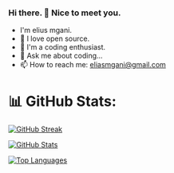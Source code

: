 ### Hi there. 👋 Nice to meet you.
- I'm elius mgani.
- 💞 I love open source.
- 🫡 I'm a coding enthusiast.
- 💬 Ask me about coding...
- 📫 How to reach me: eliasmgani@gmail.com

# 📊 GitHub Stats:
[![GitHub Streak](https://github-readme-streak-stats.herokuapp.com/?user=av-dev2&theme=default&background=FFFFFF&stroke=000000&hide_border=true&card_width=450)](https://git.io/streak-stats)

[![GitHub Stats](https://github-readme-stats.vercel.app/api?username=av-dev2&show_icons=true&bg_color=FFFFFF&title_color=f77f00&icon_color=f77f00&text_color=000000&border_color=f77f00&include_all_commits=true&count_private=true&card_width=450)](https://git.io/streak-stats)

[![Top Languages](https://github-readme-stats.vercel.app/api/top-langs/?username=av-dev2&layout=compact&bg_color=FFFFFF&title_color=f77f00&text_color=000000&border_color=f77f00&card_width=450&langs_count=6)](https://git.io/streak-stats)


